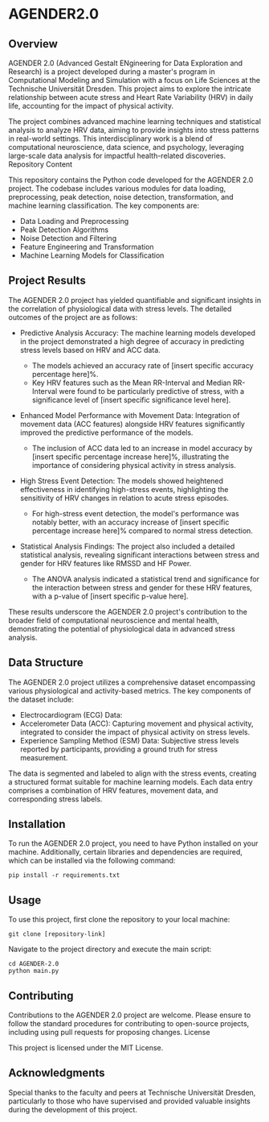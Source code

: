 # AGENDER2.0

## Overview

AGENDER 2.0 (Advanced Gestalt ENgineering for Data Exploration and Research) is a project developed during a master's program in Computational Modeling and Simulation with a focus on Life Sciences at the Technische Universität Dresden. This project aims to explore the intricate relationship between acute stress and Heart Rate Variability (HRV) in daily life, accounting for the impact of physical activity.

The project combines advanced machine learning techniques and statistical analysis to analyze HRV data, aiming to provide insights into stress patterns in real-world settings. This interdisciplinary work is a blend of computational neuroscience, data science, and psychology, leveraging large-scale data analysis for impactful health-related discoveries.
Repository Content

This repository contains the Python code developed for the AGENDER 2.0 project. The codebase includes various modules for data loading, preprocessing, peak detection, noise detection, transformation, and machine learning classification. The key components are:

- Data Loading and Preprocessing
- Peak Detection Algorithms
- Noise Detection and Filtering
- Feature Engineering and Transformation
- Machine Learning Models for Classification

## Project Results
The AGENDER 2.0 project has yielded quantifiable and significant insights in the correlation of physiological data with stress levels. The detailed outcomes of the project are as follows:

- Predictive Analysis Accuracy: The machine learning models developed in the project demonstrated a high degree of accuracy in predicting stress levels based on HRV and ACC data.
  - The models achieved an accuracy rate of [insert specific accuracy percentage here]%.
  - Key HRV features such as the Mean RR-Interval and Median RR-Interval were found to be particularly predictive of stress, with a significance level of [insert specific significance level here].

- Enhanced Model Performance with Movement Data: Integration of movement data (ACC features) alongside HRV features significantly improved the predictive performance of the models.
  - The inclusion of ACC data led to an increase in model accuracy by [insert specific percentage increase here]%, illustrating the importance of considering physical activity in stress analysis.

- High Stress Event Detection: The models showed heightened effectiveness in identifying high-stress events, highlighting the sensitivity of HRV changes in relation to acute stress episodes.
  - For high-stress event detection, the model's performance was notably better, with an accuracy increase of [insert specific percentage increase here]% compared to normal stress detection.

- Statistical Analysis Findings: The project also included a detailed statistical analysis, revealing significant interactions between stress and gender for HRV features like RMSSD and HF Power.
  - The ANOVA analysis indicated a statistical trend and significance for the interaction between stress and gender for these HRV features, with a p-value of [insert specific p-value here].

These results underscore the AGENDER 2.0 project's contribution to the broader field of computational neuroscience and mental health, demonstrating the potential of physiological data in advanced stress analysis.


## Data Structure

The AGENDER 2.0 project utilizes a comprehensive dataset encompassing various physiological and activity-based metrics. The key components of the dataset include:

- Electrocardiogram (ECG) Data: 
- Accelerometer Data (ACC): Capturing movement and physical activity, integrated to consider the impact of physical activity on stress levels.
- Experience Sampling Method (ESM) Data: Subjective stress levels reported by participants, providing a ground truth for stress measurement.

The data is segmented and labeled to align with the stress events, creating a structured format suitable for machine learning models. Each data entry comprises a combination of HRV features, movement data, and corresponding stress labels.

## Installation

To run the AGENDER 2.0 project, you need to have Python installed on your machine. Additionally, certain libraries and dependencies are required, which can be installed via the following command:

```
pip install -r requirements.txt
```

## Usage

To use this project, first clone the repository to your local machine:

```
git clone [repository-link]
```

Navigate to the project directory and execute the main script:

```
cd AGENDER-2.0
python main.py
```

## Contributing

Contributions to the AGENDER 2.0 project are welcome. Please ensure to follow the standard procedures for contributing to open-source projects, including using pull requests for proposing changes.
License

This project is licensed under the MIT License.


## Acknowledgments

Special thanks to the faculty and peers at Technische Universität Dresden, particularly to those who have supervised and provided valuable insights during the development of this project.
